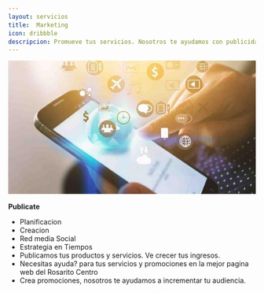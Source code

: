 ```yaml
---
layout: servicios
title:  Marketing
icon: dribbble
descripcion: Promueve tus servicios. Nosotros te ayudamos con publicidad, contamos con las herramientas necesarias para ti
---
```


<img src="\assets\img\slide\marketing.jpg" class="img-fluid" alt="Responsive image">


**Publicate**
* Planificacion 
* Creacion                    
* Red media Social
* Estrategia en Tiempos
* Publicamos tus productos y servicios. Ve crecer tus ingresos. 
*  Necesitas ayuda?  para tus servicios y promociones en la mejor pagina web del Rosarito Centro
* Crea promociones, nosotros te ayudamos a incrementar tu audiencia.